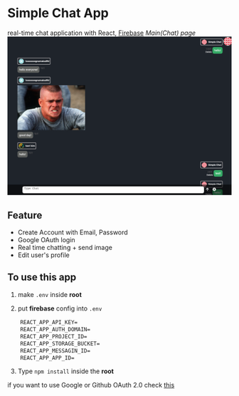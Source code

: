 # Simple Chat App

real-time chat application with React, [Firebase](https://firebase.google.com/firebase)
_Main(Chat) page_
![chat](./src/img/chat.png)

## Feature

- Create Account with Email, Password
- Google OAuth login
- Real time chatting + send image
- Edit user's profile

## To use this app

1. make `.env` inside **root**

2. put **firebase** config into `.env`

```
    REACT_APP_API_KEY=
    REACT_APP_AUTH_DOMAIN=
    REACT_APP_PROJECT_ID=
    REACT_APP_STORAGE_BUCKET=
    REACT_APP_MESSAGIN_ID=
    REACT_APP_APP_ID=
```

3. Type `npm install` inside the **root**

if you want to use Google or Github OAuth 2.0 check [this](https://firebase.google.com/docs/auth)
